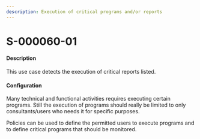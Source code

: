 ```yaml
---
description: Execution of critical programs and/or reports
---
```


# S-000060-01

#### Description

This use case detects the execution of critical reports listed.

#### Configuration

Many technical and functional activities requires executing certain programs. Still the execution of  programs should really be limited to only consultants/users who needs it for specific purposes.&#x20;

Policies can be used to define the permitted users to execute programs and to define critical programs that should be monitored.
